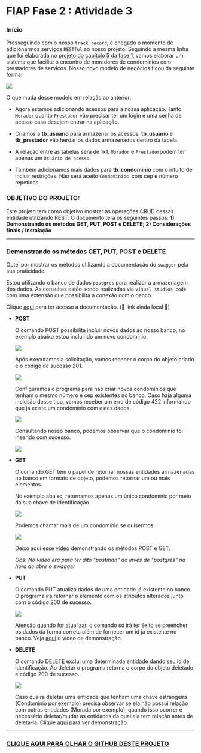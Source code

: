<h1>FIAP Fase 2 : Atividade 3</h1>

<h3>Início</h3>

Prosseguindo com o nosso `track record`, é chegado o momento de adicionarmos serviços `RESTful` ao nosso projeto. Seguindo a mesma linha que foi elaborada no <a href="https://github.com/Amorim-cyber/fiap2_fase1_cap5">projeto do capítulo 5 da fase 1</a>, vamos elaborar um sistema que facilite o encontro de moradores de condomínios com prestadores de serviços. Nosso novo modelo de negócios ficou da seguinte forma:

<img src="assets/tabelas.PNG">

 O que muda desse modelo em relação ao anterior:

* Agora estamos adicionando acessos para a nossa aplicação. Tanto `Morador` quanto `Prestador` vão precisar ter um login e uma senha de acesso caso desejem entrar na aplicação.

* Criamos a <b>tb_usuario</b> para armazenar os acessos, <b>tb_usuario</b> e <b>tb_prestador</b> vão herdar os dados armazenados dentro da tabela.

* A relação entre as tabelas será de 1x1. `Morador` e `Prestador`podem ter apenas um `Usuário de acesso`.
* Também adicionamos mais dados para <b>tb_condominio</b> com o intuito de incluir restrições. Não será aceito `Condomínios `com  cep e número repetidos.

 <h3>OBJETIVO DO PROJETO:</h3>

Este projeto tem como objetivo mostrar as operações CRUD dessas entidade utilizando REST. O documento terá os seguintes passos: <b>1) Demonstrando os metodos GET, PUT, POST e DELETE; 2) Considerações finais / Instalação</b>

<hr>

 <h3>Demonstrando os métodos GET, PUT, POST e DELETE</h3>

Optei por mostrar os métodos utilizando a documentação do `swagger` pela sua praticidade. 

Estou utilizando o banco de dados `postgres` para realizar a armazenagem dos dados. As consultas estão sendo realizadas via `visual studios code` com uma extensão que possibilita a conexão com o banco.

Clique <a href="http://localhost:8084/moradoresPrestadores/swagger-ui" >aqui</a> para ter acesso a documentação. (:construction: link ainda local :construction:)   

* <B>POST</B>

  O comando POST possibilita incluir novos dados ao nosso banco, no exemplo abaixo estou incluindo um novo condomínio.

  <img src="assets/post1.PNG">

  

  Após executamos a solicitação, vamos receber o corpo do objeto criado e o codigo de sucesso 201.

   <img src="assets/post2.PNG">

  

  Configuramos o programa para não criar novos condomínios que tenham o mesmo número e cep existentes no banco. Caso haja alguma inclusão desse tipo, vamos receber um erro de código 422 informando que já existe um condomínio com estes dados.

   <img src="assets/post3.PNG">

  

  Consultando nosso banco, podemos observar que o condomínio foi inserido com sucesso.

  

  <img src="assets/post4.PNG">

  

* <B>GET</B>

  O comando GET tem o papel de retornar nossas entidades armazenadas no banco em formato de objeto, podemos retornar um ou mais elementos.

  No exemplo abaixo, retornamos apenas um único condomínio por meio da sua chave de identificação.

  

  <img src="assets/get1.PNG">

  

  Podemos chamar mais de um condomínio se quisermos.  

  

  <img src="assets/get2.PNG">

  

  Deixo aqui esse <a href="assets/GetAndPost.mp4">vídeo</a> demonstrando os métodos POST e GET.

  <i>Obs: No vídeo era para ter dito "postman" ao invés de "postgres" na hora de abrir o swagger</i>

* <b>PUT</b>

  O comando PUT atualiza dados de uma entidade já existente no banco. O programa irá retornar o elemento com os atributos alterados junto com o código 200 de sucesso. 

  <img src="assets/put1.PNG">

  

  Atenção quando for atualizar, o comando só irá ter êxito se preencher os dados da forma correta além de fornecer um id já existente no banco.  Veja <a href="assets/Put.mp4" >aqui</a> o vídeo de demonstração.

* <B>DELETE</B>

  O comando DELETE exclui uma determinada entidade dando seu id de identificação. Ao deletar o programa retorna o corpo do objeto deletado e código 200 de sucesso.

  <img src="assets/delete1.PNG">

  

  Caso queira deletar uma entidade que tenham uma chave estrangeira (Condomínio por exemplo) precisa observar se ela não possui relação com outras entidades (Morada por exemplo), quando isso ocorrer é necessário deletar/mudar as entidades da qual ela tem relação antes de deleta-la. Clique <a href="assets/Delete.mp4" >aqui</a> para ver demonstração.

<hr>



<h3><a href="https://github.com/Amorim-cyber/fiap2_fase2_atividade3" >CLIQUE AQUI PARA OLHAR O GITHUB DESTE PROJETO</a></h3>

